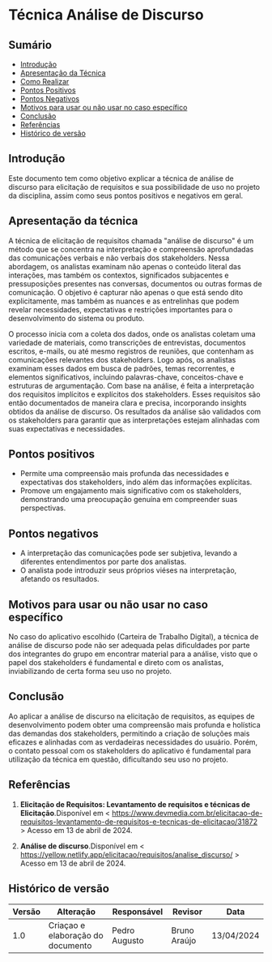 # Técnica Análise de Discurso

## Sumário
* [Introdução](#Introdução)
* [Apresentação da Técnica](#Apresentação-da-Técnica)
* [Como Realizar](#Como-Realizar)
* [Pontos Positivos](#Pontos-Positivos)
* [Pontos Negativos](#Pontos-Negativos)
* [Motivos para usar ou não usar no caso específico](#Motivos-para-usar-ou-não-usar-no-caso-específico)
* [Conclusão](#Conclusão)
* [Referências](#Referências)
* [Histórico de versão](#Histórico-de-versão)

## Introdução
Este documento tem como objetivo explicar a técnica de análise de discurso para elicitação de requisitos e sua possibilidade de uso no
projeto da disciplina, assim como seus pontos positivos e negativos em geral.

## Apresentação da técnica
A técnica de elicitação de requisitos chamada "análise de discurso" é um método que se concentra na interpretação e compreensão aprofundadas das comunicações verbais e não verbais dos stakeholders. Nessa abordagem, os analistas examinam não apenas o conteúdo literal das interações, mas também os contextos, significados subjacentes e pressuposições presentes nas conversas, documentos ou outras formas de comunicação. O objetivo é capturar não apenas o que está sendo dito explicitamente, mas também as nuances e as entrelinhas que podem revelar necessidades, expectativas e restrições importantes para o desenvolvimento do sistema ou produto. 

O processo inicia com a coleta dos dados, onde os analistas coletam uma variedade de materiais, como transcrições de entrevistas, documentos escritos, e-mails, ou até mesmo registros de reuniões, que contenham as comunicações relevantes dos stakeholders.
Logo após, os analistas examinam esses dados em busca de padrões, temas recorrentes, e elementos significativos, incluindo palavras-chave, conceitos-chave e estruturas de argumentação.
Com base na análise, é feita a interpretação dos requisitos implícitos e explícitos dos stakeholders. Esses requisitos são então documentados de maneira clara e precisa, incorporando insights obtidos da análise de discurso.
Os resultados da análise são validados com os stakeholders para garantir que as interpretações estejam alinhadas com suas expectativas e necessidades.

## Pontos positivos
- Permite uma compreensão mais profunda das necessidades e expectativas dos stakeholders, indo além das informações explícitas.
- Promove um engajamento mais significativo com os stakeholders, demonstrando uma preocupação genuína em compreender suas perspectivas.

## Pontos negativos
- A interpretação das comunicações pode ser subjetiva, levando a diferentes entendimentos por parte dos analistas.
- O analista pode introduzir seus próprios viéses na interpretação, afetando os resultados.
  
## Motivos para usar ou não usar no caso específico
No caso do aplicativo escolhido (Carteira de Trabalho Digital), a técnica de análise de discurso pode não ser adequada pelas dificuldades por parte dos integrantes do grupo em encontrar material para a análise, visto que o papel dos stakeholders é fundamental e direto com os
analistas, inviabilizando de certa forma seu uso no projeto.

## Conclusão
Ao aplicar a análise de discurso na elicitação de requisitos, as equipes de desenvolvimento podem obter uma compreensão mais profunda e holística das demandas dos stakeholders, permitindo a criação de soluções mais eficazes e alinhadas com as verdadeiras necessidades do usuário. Porém, o contato pessoal com os stakeholders do aplicativo é fundamental para utilização da técnica em questão, dificultando seu
uso no projeto.

## Referências
1. **Elicitação de Requisitos: Levantamento de requisitos e técnicas de Elicitação**.Disponível em < https://www.devmedia.com.br/elicitacao-de-requisitos-levantamento-de-requisitos-e-tecnicas-de-elicitacao/31872 > Acesso em 13 de abril de 2024.

2. **Análise de discurso**.Disponível em < https://yellow.netlify.app/elicitacao/requisitos/analise_discurso/ > Acesso em 13 de abril de 2024.

## Histórico de versão
| Versão | Alteração | Responsável | Revisor | Data |
| - | - | - | - | - |
| 1.0 | Criaçao e elaboração do documento | Pedro Augusto | Bruno Araújo| 13/04/2024 |
